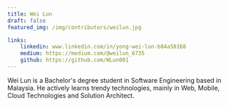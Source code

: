 ```yaml
---
title: Wei Lun
draft: false
featured_img: /img/contributors/weilun.jpg

links: 
    linkedin: www.linkedin.com/in/yong-wei-lun-b84a58168
    medium: https://medium.com/@weilun_6735
    github: https://github.com/WLun001
---
```


Wei Lun is a Bachelor's degree student in Software Engineering based in Malaysia. He actively learns trendy technologies, mainly in Web, Mobile, Cloud Technologies and Solution Architect.